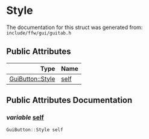 Style
===================================


The documentation for this struct was generated from: `include/ffw/gui/guitab.h`



## Public Attributes

| Type | Name |
| -------: | :------- |
|  [GuiButton::Style](ffw_GuiButton_Style.html) | [self](#37fb453f) |


## Public Attributes Documentation

### _variable_ <a id="37fb453f" href="#37fb453f">self</a>

```cpp
GuiButton::Style self
```





